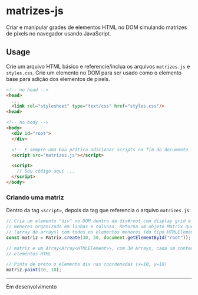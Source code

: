 # matrizes-js

Criar e manipular grades de elementos HTML no DOM simulando matrizes de pixels
no navegador usando JavaScript.

## Usage

Crie um arquivo HTML básico e referencie/inclua os arquivos `matrizes.js` e `styles.css`.
Crie um elemento no DOM para ser usado como o elemento base para adição dos elementos de
pixels.

```html
<!-- no head -->
<head>
  ...
  <link rel="stylesheet" type="text/css" href="styles.css"/>
<head>

<!-- no body -->
<body>
  <div id="root">
  </div>

  <!-- É sempre uma boa prática adicionar scripts no fim do documento -->
  <script src="matrizes.js"></script>

  <script>
    // Seu código aqui ...
  </script>
</body>
```

### Criando uma matriz

Dentro da tag `<script>`, depois da tag que referencia o arquivo `matrizes.js`:

```js
// Cria um elemento "div" no DOM dentro da div#root com display grid e com componentes div
// menores organizado em linhas e colunas. Retorna um objeto Matrix que possui uma matriz
// (array de arrays) com todos os elementos menores (do tipo HTMLElement).
const matriz = Matrix.create(30, 30, document.getElementById("root"));

// matriz e um Array<Array<HTMLElement>>, com 30 Arrays, cada um contendo um Array de 30
// elementos HTML

// Pinta de preto o elemento div nas coordenadas (x=10, y=10)
matriz.paint(10, 10);
```

---

Em desenvolvimento
